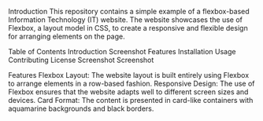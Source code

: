 Introduction
This repository contains a simple example of a flexbox-based Information Technology (IT) website. The website showcases the use of Flexbox, a layout model in CSS, to create a responsive and flexible design for arranging elements on the page.

Table of Contents
Introduction
Screenshot
Features
Installation
Usage
Contributing
License
Screenshot
Screenshot

Features
Flexbox Layout: The website layout is built entirely using Flexbox to arrange elements in a row-based fashion.
Responsive Design: The use of Flexbox ensures that the website adapts well to different screen sizes and devices.
Card Format: The content is presented in card-like containers with aquamarine backgrounds and black borders.